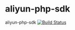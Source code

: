# aliyun-php-sdk
aliyun-php-sdk
[![Build Status](https://travis-ci.org/SnhrK/aliyun-php-sdk.svg?branch=master)](https://travis-ci.org/SnhrK/aliyun-php-sdk)
